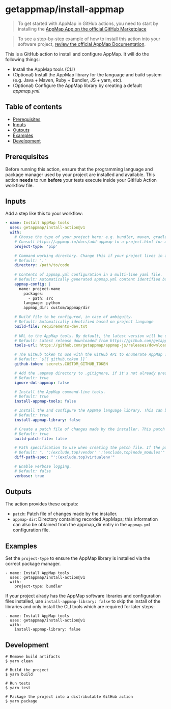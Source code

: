 # getappmap/install-appmap <!-- omit in toc -->

> To get started with AppMap in GitHub actions, you need to start by installing the [AppMap App on the official GitHub Marketplace](https://github.com/marketplace/get-appmap)

> To see a step-by-step example of how to install this action into your software project, [review the official AppMap Documentation](http://appmap.io/docs/analysis/in-github-actions).

This is a GitHub action to install and configure AppMap. It will do the following things:

- Install the AppMap tools (CLI)
- (Optional) Install the AppMap library for the language and build system (e.g. Java + Maven, Ruby + Bundler,
  JS + yarn, etc).
- (Optional) Configure the AppMap library by creating a default _appmap.yml_.

## Table of contents <!-- omit in toc -->

- [Prerequisites](#prerequisites)
- [Inputs](#inputs)
- [Outputs](#outputs)
- [Examples](#examples)
- [Development](#development)

## Prerequisites

Before running this action, ensure that the programming language and package manager used by your
project are installed and available.  This action **needs** to run **before** your tests execute inside your GitHub Action workflow file. 

## Inputs

Add a step like this to your workflow:

```yaml
- name: Install AppMap tools
  uses: getappmap/install-action@v1
  with:
    # Choose the type of your project here: e.g. bundler, maven, gradle, pip, pipenv, poetry, yarn, npm, etc.
    # Consult https://appmap.io/docs/add-appmap-to-a-project.html for more information.
    project-type: 'pip'

    # Command working directory. Change this if your project lives in a subdirectory or for monorepo / multi-project support
    # Default: '.'
    directory: /path/to/code
    
    # Contents of appmap.yml configuration in a multi-line yaml file. 
    # Default: Automatically generated appmap.yml content identified based on project type (aka build framework)
    appmap-config: |
      name: project-name
        packages:
          - path: src
        language: python
        appmap_dir: custom/appmap/dir

    # Build file to be configured, in case of ambiguity.
    # Default: Automatically identified based on project language
    build-file: requirements-dev.txt
    
    # URL to the AppMap tools. By default, the latest version will be downloaded and installed.
    # Default: Latest release downloaded from https://github.com/getappmap/appmap-js/releases/
    tools-url: https://github.com/getappmap/appmap-js/releases/download/%40appland%2Fappmap-v3.104.0/appmap-linux-x64

    # The GitHub token to use with the GitHub API to enumerate AppMap Tools releases.
    # Default: `${{ github.token }}`
    github-token: secrets.CUSTOM_GITHUB_TOKEN

    # Add the .appmap directory to .gitignore, if it's not already present.
    # Default: true
    ignore-dot-appmap: false

    # Install the AppMap command-line tools.
    # Default: true
    install-appmap-tools: false

    # Install the and configure the AppMap language library. This can be set to false if your project already has AppMap libraries included in your project build dependency file.
    # Default: true
    install-appmap-library: false

    # Create a patch file of changes made by the installer. This patch file will be stored as a build artifact and made available for download.
    # Default: true
    build-patch-file: false

    # Path specification to use when creating the patch file. If the patch file includes files that you don't want to commit, you can use this option to exclude them.
    # Default: ". ':(exclude,top)vendor' ':(exclude,top)node_modules'"
    diff-path-spec: "':(exclude,top)virtualenv'"

    # Enable verbose logging.
    # Default: false
    verbose: true
```

## Outputs

The action provides these outputs:

- `patch`: Patch file of changes made by the installer.
- `appmap-dir`: Directory containing recorded AppMaps; this information can also be obtained from the appmap_dir entry in the `appmap.yml` configuration file.

## Examples

Set the `project-type` to ensure the AppMap library is installed via the correct package manager.

```
- name: Install AppMap tools
  uses: getappmap/install-action@v1
  with:
    project-type: bundler
```

If your project alrady has the AppMap software libraries and configuration files installed, use `install-appmap-library: false` to skip the install of the libraries and only install the CLI tools which are required for later steps:

```
- name: Install AppMap tools
  uses: getappmap/install-action@v1
  with:
    install-appmap-library: false
```

## Development

```
# Remove build artifacts
$ yarn clean

# Build the project
$ yarn build

# Run tests
$ yarn test

# Package the project into a distributable GitHub action
$ yarn package
```

